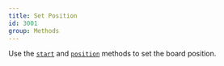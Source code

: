 ```yaml
---
title: Set Position
id: 3001
group: Methods
---
```


Use the <a href="{{ '/docs/#methods:start' | url }}"><code class="js plain">start</code></a> and <a href="{{ '/docs/#methods:position' | url }}"><code class="js plain">position</code></a> methods to set the board position.
